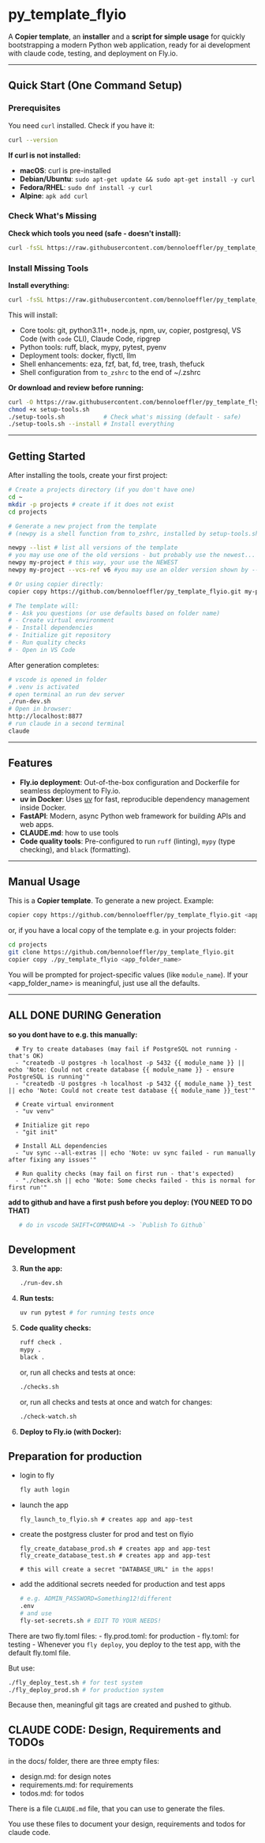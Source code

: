# py_template_flyio

A **Copier template**, an **installer** and a **script for simple usage** for quickly bootstrapping a modern Python web application, ready for ai development with claude code, testing, and deployment on Fly.io.

---

## Quick Start (One Command Setup)

### Prerequisites

You need `curl` installed. Check if you have it:

```bash
curl --version
```

**If curl is not installed:**

- **macOS**: curl is pre-installed
- **Debian/Ubuntu**: `sudo apt-get update && sudo apt-get install -y curl`
- **Fedora/RHEL**: `sudo dnf install -y curl`
- **Alpine**: `apk add curl`

### Check What's Missing

**Check which tools you need (safe - doesn't install):**

```bash
curl -fsSL https://raw.githubusercontent.com/bennoloeffler/py_template_flyio/main/setup-tools.sh | bash
```

### Install Missing Tools

**Install everything:**

```bash
curl -fsSL https://raw.githubusercontent.com/bennoloeffler/py_template_flyio/main/setup-tools.sh | bash -s -- --install
```

This will install:
- Core tools: git, python3.11+, node.js, npm, uv, copier, postgresql, VS Code (with `code` CLI), Claude Code, ripgrep
- Python tools: ruff, black, mypy, pytest, pyenv
- Deployment tools: docker, flyctl, llm
- Shell enhancements: eza, fzf, bat, fd, tree, trash, thefuck
- Shell configuration from `to_zshrc` to the end of ~/.zshrc

**Or download and review before running:**

```bash
curl -O https://raw.githubusercontent.com/bennoloeffler/py_template_flyio/main/setup-tools.sh
chmod +x setup-tools.sh
./setup-tools.sh           # Check what's missing (default - safe)
./setup-tools.sh --install # Install everything
```

---

## Getting Started

After installing the tools, create your first project:

```bash
# Create a projects directory (if you don't have one)
cd ~
mkdir -p projects # create if it does not exist
cd projects

# Generate a new project from the template
# (newpy is a shell function from to_zshrc, installed by setup-tools.sh)

newpy --list # list all versions of the template
# you may use one of the old versions - but probably use the newest...
newpy my-project # this way, your use the NEWEST
newpy my-project --vcs-ref v6 #you may use an older version shown by --list

# Or using copier directly:
copier copy https://github.com/bennoloeffler/py_template_flyio.git my-project --trust

# The template will:
# - Ask you questions (or use defaults based on folder name)
# - Create virtual environment
# - Install dependencies
# - Initialize git repository
# - Run quality checks
# - Open in VS Code
```

After generation completes:

```bash
# vscode is opened in folder
# .venv is activated
# open terminal an run dev server
./run-dev.sh
# Open in browser: 
http://localhost:8877
# run claude in a second terminal
claude

```

---

## Features

- **Fly.io deployment**: Out-of-the-box configuration and Dockerfile for seamless deployment to Fly.io.
- **uv in Docker**: Uses [uv](https://github.com/astral-sh/uv) for fast, reproducible dependency management inside Docker.
- **FastAPI**: Modern, async Python web framework for building APIs and web apps.
- **CLAUDE.md**: how to use tools
- **Code quality tools**: Pre-configured to run `ruff` (linting), `mypy` (type checking), and `black` (formatting).

---

## Manual Usage

This is a **Copier template**. To generate a new project.
Example:

```bash
copier copy https://github.com/bennoloeffler/py_template_flyio.git <app_folder_name>
```

or, if you have a local copy of the template e.g. in your projects folder:



```bash
cd projects
git clone https://github.com/bennoloeffler/py_template_flyio.git
copier copy ./py_template_flyio <app_folder_name>
```

You will be prompted for project-specific values (like `module_name`). If your <app_folder_name> is meaningful, just use all the defaults.

---

## ALL DONE DURING Generation

**so you dont have to e.g. this manually:**
```
  # Try to create databases (may fail if PostgreSQL not running - that's OK)
  - "createdb -U postgres -h localhost -p 5432 {{ module_name }} || echo 'Note: Could not create database {{ module_name }} - ensure PostgreSQL is running'"
  - "createdb -U postgres -h localhost -p 5432 {{ module_name }}_test || echo 'Note: Could not create test database {{ module_name }}_test'"

  # Create virtual environment
  - "uv venv"

  # Initialize git repo
  - "git init"

  # Install ALL dependencies
  - "uv sync --all-extras || echo 'Note: uv sync failed - run manually after fixing any issues'"

  # Run quality checks (may fail on first run - that's expected)
  - "./check.sh || echo 'Note: Some checks failed - this is normal for first run'"
```


**add to github and have a first push before you deploy:  (YOU NEED TO DO THAT)**
```bash
   # do in vscode SHIFT+COMMAND+A -> `Publish To Github`
```


## Development
3. **Run the app:**
   ```bash
   ./run-dev.sh
   ```
4. **Run tests:**
   ```bash
   uv run pytest # for running tests once
   ```
5. **Code quality checks:**
   ```bash
   ruff check .
   mypy .
   black .
   ```
   or, run all checks and tests at once:
   ```bash
   ./checks.sh
   ```
   or, run all checks and tests at once and watch for changes:
   ```bash
   ./check-watch.sh
   ```
6. **Deploy to Fly.io (with Docker):**

## Preparation for production
- login to fly
    ```bash
    fly auth login
    ```
- launch the app
   ```
   fly_launch_to_flyio.sh # creates app and app-test
   ```
- create the postgress cluster for prod and test on flyio
   ```
   fly_create_database_prod.sh # creates app and app-test
   fly_create_database_test.sh # creates app and app-test

   # this will create a secret "DATABASE_URL" in the apps!
   ```

- add the additional secrets needed for production and test apps
    ```bash
    # e.g. ADMIN_PASSWORD=Something12!different
    .env
    # and use
    fly-set-secrets.sh # EDIT TO YOUR NEEDS!
    ```
There are two fly.toml files:
    - fly.prod.toml: for production
    - fly.toml: for testing
    - Whenever you ```fly deploy```, you deploy to the test app, with the default fly.toml file.

But use:
```bash
./fly_deploy_test.sh # for test system 
./fly_deploy_prod.sh # for production system
```
Because then, meaningful git tags are created and pushed to github.

## CLAUDE CODE: Design, Requirements and TODOs
in the docs/ folder, there are three empty files:
 - design.md: for design notes
 - requirements.md: for requirements
 - todos.md: for todos

There is a file ```CLAUDE.md``` file, that you can use to generate the files.

You use these files to document your design, requirements and todos for claude code.
